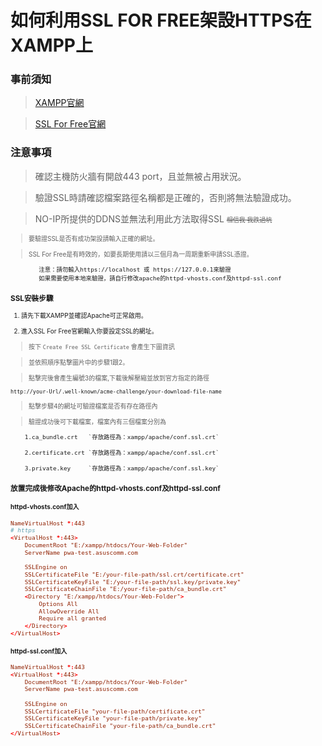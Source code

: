# 如何利用SSL FOR FREE架設HTTPS在XAMPP上

### 事前須知

> [XAMPP官網](https://www.apachefriends.org/zh_tw/index.html)

> [SSL For Free官網](https://github.com/hauserJr/PuseServer)

### 注意事項
> 確認主機防火牆有開啟443 port，且並無被占用狀況。
 
> 驗證SSL時請確認檔案路徑名稱都是正確的，否則將無法驗證成功。
 
> NO-IP所提供的DDNS並無法利用此方法取得SSL <font size="1">~~相信我 我跌過坑~~<font size="1">

>要驗證SSL是否有成功架設請輸入正確的網址。

>SSL For Free是有時效的，如要長期使用請以三個月為一周期重新申請SSL憑證。
            
            注意：請勿輸入https://localhost 或 https://127.0.0.1來驗證
            如果需要使用本地來驗證，請自行修改apache的httpd-vhosts.conf及httpd-ssl.conf


### SSL安裝步驟
1. 請先下載XAMPP並確認Apache可正常啟用。

2. 進入SSL For Free官網輸入你要設定SSL的網址。
> 按下 `Create Free SSL Certificate` 會產生下圖資訊
    
> 並依照順序點擊圖片中的步驟1跟2。
    
> 點擊完後會產生編號3的檔案,下載後解壓縮並放到官方指定的路徑
> 
`http://your-Url/.well-known/acme-challenge/your-download-file-name`
    
> 點擊步驟4的網址可驗證檔案是否有存在路徑內
     
> 驗證成功後可下載檔案，檔案內有三個檔案分別為
 
        1.ca_bundle.crt   `存放路徑為：xampp/apache/conf.ssl.crt`
        
        2.certificate.crt `存放路徑為：xampp/apache/conf.ssl.crt`
        
        3.private.key     `存放路徑為：xampp/apache/conf.ssl.key`

    
### 放置完成後修改Apache的httpd-vhosts.conf及httpd-ssl.conf
#### httpd-vhosts.conf加入
``` conf
NameVirtualHost *:443
# https
<VirtualHost *:443>
    DocumentRoot "E:/xampp/htdocs/Your-Web-Folder"
    ServerName pwa-test.asuscomm.com
	
    SSLEngine on
    SSLCertificateFile "E:/your-file-path/ssl.crt/certificate.crt"
    SSLCertificateKeyFile "E:/your-file-path/ssl.key/private.key"
    SSLCertificateChainFile "E:/your-file-path/ca_bundle.crt"
    <Directory "E:/xampp/htdocs/Your-Web-Folder">
        Options All
    	AllowOverride All
    	Require all granted
    </Directory>
</VirtualHost>
```

#### httpd-ssl.conf加入
``` conf
NameVirtualHost *:443
<VirtualHost *:443>
    DocumentRoot "E:/xampp/htdocs/Your-Web-Folder"
    ServerName pwa-test.asuscomm.com
	
    SSLEngine on
    SSLCertificateFile "your-file-path/certificate.crt"
    SSLCertificateKeyFile "your-file-path/private.key"
    SSLCertificateChainFile "your-file-path/ca_bundle.crt"
</VirtualHost>    
```






